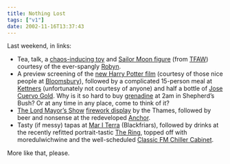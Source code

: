 ```yaml
---
title: Nothing Lost
tags: ["v1"]
date: 2002-11-16T13:37:43
---
```


Last weekend, in links:

- Tea, talk, a [chaos-inducing toy][1] and [Sailor Moon figure][2] (from [TFAW][3]) courtesy of the ever-spangly [Robyn][4].
- A preview screening of the [new Harry Potter film][5] (courtesy of those nice people at [Bloomsbury][6]), followed by a complicated 15-person meal at [Kettners][7] (unfortunately not courtesy of anyone) and half a bottle of [Jose Cuervo Gold][8]. Why is it so hard to buy [grenadine][9] at 2am in Shepherd&#8217;s Bush? Or at any time in any place, come to think of it?
- [The Lord Mayor&#8217;s Show][10] [firework display][11] by the Thames, followed by beer and nonsense at the redeveloped [Anchor][12].
- Tasty (if messy) tapas at [Mar I Terra][13] (Blackfriars), followed by drinks at the recently refitted portrait-tastic [The Ring][14], topped off with moredulwichwine and the well-scheduled [Classic FM Chiller Cabinet][15].

More like that, please.

[1]: http://www.geospaceplay.com/cgi-local/shop.pl/SID=1037028660.2267105/page=electronic_toys_et1.html "GeospacePlay:Super Sonic Spaceball"
[2]: http://www.irwintoy.com/Catalogue/Product/Default.asp?ProductID=39487&BrandID=6
[3]: http://www.tfaw.com/ "Things From Another World"
[4]: http://www.orbyn.com/cult/
[5]: http://uk.imdb.com/Title?0295297 "IMDb UK: Harry Potter and the Chamber of Secrets"
[6]: http://www.bloomsburymagazine.com/ "Bloomsbury Publishing: Cheers, Lisa! (Lisa is now obsessed with the shiny hair on the Sailor Mars toy"
[7]: http://shopping.guardian.co.uk/food/story/0,1587,764521,00.html "The Guardian: Base instincts (Review/history of Kettners)"
[8]: http://www.cuervo.com/ "Cuervo: How is it possible to drink tequila responsibly? Thanks, Sam!"
[9]: http://www.webtender.com/db/ingred/82 "The Webtender: Grenadine (Used in the following 564 drinks)"
[10]: http://www.lordmayorsshow.org/
[11]: http://www.lordmayorsshow.org/otd/fireworks.shtml "Lord Mayor's Show: Firework display"
[12]: http://www.portal.e-street.net/com/10025576 "e-street.com: Anchor pub"
[13]: http://www.mariterra.com/ "Mar I Terra (Blackfriars/Southwark and Soho)"
[14]: http://www.bbc.co.uk/london/sport/boxing/pubs.shtml "BBC London Sports: Boxing Pubs"
[15]: http://www.classicfm.com/page.cfm?station=classicfm&s=1&program=programmes&p=14&page=chillercabinet&g=972&channel=on-air "Classic FM: The Chiller Cabinet playlist"
